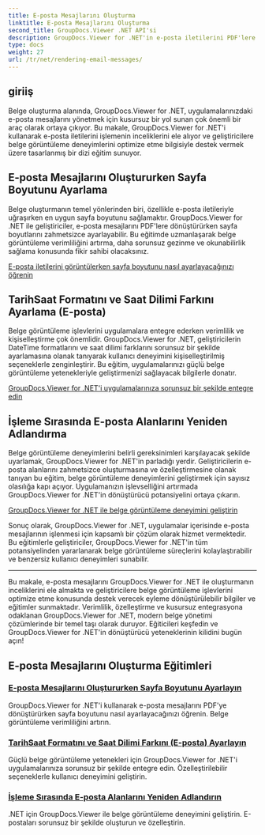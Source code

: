 ```yaml
---
title: E-posta Mesajlarını Oluşturma
linktitle: E-posta Mesajlarını Oluşturma
second_title: GroupDocs.Viewer .NET API'si
description: GroupDocs.Viewer for .NET'in e-posta iletilerini PDF'lere dönüştürmeyi nasıl kolaylaştırdığını keşfedin. Sayfa boyutunu ayarlamayı, DateTime formatını ayarlamayı ve alanları verimli bir şekilde yeniden adlandırmayı öğrenin.
type: docs
weight: 27
url: /tr/net/rendering-email-messages/
---
```

## giriiş

Belge oluşturma alanında, GroupDocs.Viewer for .NET, uygulamalarınızdaki e-posta mesajlarını yönetmek için kusursuz bir yol sunan çok önemli bir araç olarak ortaya çıkıyor. Bu makale, GroupDocs.Viewer for .NET'i kullanarak e-posta iletilerini işlemenin inceliklerini ele alıyor ve geliştiricilere belge görüntüleme deneyimlerini optimize etme bilgisiyle destek vermek üzere tasarlanmış bir dizi eğitim sunuyor.

## E-posta Mesajlarını Oluştururken Sayfa Boyutunu Ayarlama

Belge oluşturmanın temel yönlerinden biri, özellikle e-posta iletileriyle uğraşırken en uygun sayfa boyutunu sağlamaktır. GroupDocs.Viewer for .NET ile geliştiriciler, e-posta mesajlarını PDF'lere dönüştürürken sayfa boyutlarını zahmetsizce ayarlayabilir. Bu eğitimde uzmanlaşarak belge görüntüleme verimliliğini artırma, daha sorunsuz gezinme ve okunabilirlik sağlama konusunda fikir sahibi olacaksınız.

[E-posta iletilerini görüntülerken sayfa boyutunu nasıl ayarlayacağınızı öğrenin](./adjust-page-size-email/)

## TarihSaat Formatını ve Saat Dilimi Farkını Ayarlama (E-posta)

Belge görüntüleme işlevlerini uygulamalara entegre ederken verimlilik ve kişiselleştirme çok önemlidir. GroupDocs.Viewer for .NET, geliştiricilerin DateTime formatlarını ve saat dilimi farklarını sorunsuz bir şekilde ayarlamasına olanak tanıyarak kullanıcı deneyimini kişiselleştirilmiş seçeneklerle zenginleştirir. Bu eğitim, uygulamalarınızı güçlü belge görüntüleme yetenekleriyle geliştirmenizi sağlayacak bilgilerle donatır.

[GroupDocs.Viewer for .NET'i uygulamalarınıza sorunsuz bir şekilde entegre edin](./set-date-time-format-offset-email/)

## İşleme Sırasında E-posta Alanlarını Yeniden Adlandırma

Belge görüntüleme deneyimlerini belirli gereksinimleri karşılayacak şekilde uyarlamak, GroupDocs.Viewer for .NET'in parladığı yerdir. Geliştiricilerin e-posta alanlarını zahmetsizce oluşturmasına ve özelleştirmesine olanak tanıyan bu eğitim, belge görüntüleme deneyimlerini geliştirmek için sayısız olasılığa kapı açıyor. Uygulamanızın işlevselliğini artırmada GroupDocs.Viewer for .NET'in dönüştürücü potansiyelini ortaya çıkarın.

[GroupDocs.Viewer for .NET ile belge görüntüleme deneyimini geliştirin](./rename-email-fields/)

Sonuç olarak, GroupDocs.Viewer for .NET, uygulamalar içerisinde e-posta mesajlarının işlenmesi için kapsamlı bir çözüm olarak hizmet vermektedir. Bu eğitimlerle geliştiriciler, GroupDocs.Viewer for .NET'in tüm potansiyelinden yararlanarak belge görüntüleme süreçlerini kolaylaştırabilir ve benzersiz kullanıcı deneyimleri sunabilir.

--- 

Bu makale, e-posta mesajlarını GroupDocs.Viewer for .NET ile oluşturmanın inceliklerini ele almakta ve geliştiricilere belge görüntüleme işlevlerini optimize etme konusunda destek verecek eyleme dönüştürülebilir bilgiler ve eğitimler sunmaktadır. Verimlilik, özelleştirme ve kusursuz entegrasyona odaklanan GroupDocs.Viewer for .NET, modern belge yönetimi çözümlerinde bir temel taşı olarak duruyor. Eğiticileri keşfedin ve GroupDocs.Viewer for .NET'in dönüştürücü yeteneklerinin kilidini bugün açın!
## E-posta Mesajlarını Oluşturma Eğitimleri
### [E-posta Mesajlarını Oluştururken Sayfa Boyutunu Ayarlayın](./adjust-page-size-email/)
GroupDocs.Viewer for .NET'i kullanarak e-posta mesajlarını PDF'ye dönüştürürken sayfa boyutunu nasıl ayarlayacağınızı öğrenin. Belge görüntüleme verimliliğini artırın.
### [TarihSaat Formatını ve Saat Dilimi Farkını (E-posta) Ayarlayın](./set-date-time-format-offset-email/)
Güçlü belge görüntüleme yetenekleri için GroupDocs.Viewer for .NET'i uygulamalarınıza sorunsuz bir şekilde entegre edin. Özelleştirilebilir seçeneklerle kullanıcı deneyimini geliştirin.
### [İşleme Sırasında E-posta Alanlarını Yeniden Adlandırın](./rename-email-fields/)
.NET için GroupDocs.Viewer ile belge görüntüleme deneyimini geliştirin. E-postaları sorunsuz bir şekilde oluşturun ve özelleştirin.